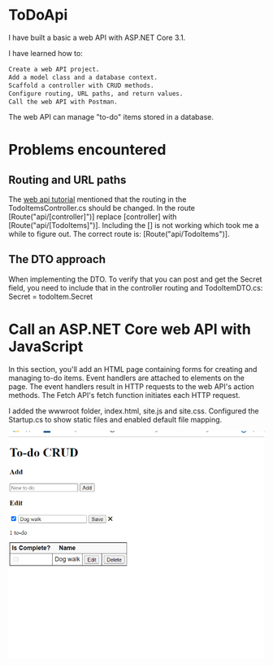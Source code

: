 # ToDoApi

I have built a basic a web API with ASP.NET Core 3.1.

I have learned how to:

    Create a web API project.
    Add a model class and a database context.
    Scaffold a controller with CRUD methods.
    Configure routing, URL paths, and return values.
    Call the web API with Postman.

The web API can manage "to-do" items stored in a database.

# Problems encountered

## Routing and URL paths

The [web api tutorial](https://docs.microsoft.com/en-us/aspnet/core/tutorials/first-web-api?view=aspnetcore-3.1&tabs=visual-studio) mentioned that
the routing in the TodoItemsController.cs should be changed. In the route [Route("api/[controller]")] replace [controller] with [Route("api/[TodoItems]")].
Including the [] is not working which took me a while to figure out. The correct route is: [Route("api/TodoItems")].

## The DTO approach
When implementing the DTO. To verify that you can post and get the Secret field, you need to include that in the controller routing and TodoItemDTO.cs: Secret = todoItem.Secret

# Call an ASP.NET Core web API with JavaScript

In this section, you'll add an HTML page containing forms for creating and managing to-do items. Event handlers are attached to elements on the page. The event handlers result in HTTP requests to the web API's action methods. The Fetch API's fetch function initiates each HTTP request.

I added the wwwroot folder, index.html, site.js and site.css. Configured the Startup.cs to show static files and enabled default file mapping.

![Image of javascript front end](https://github.com/ulfsv/ToDoApi/blob/master/2020-12-17.png)


